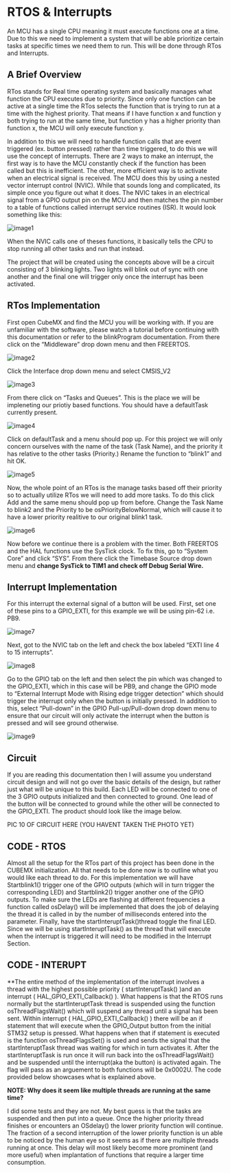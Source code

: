 


# **RTOS & Interrupts**

An MCU has a single CPU meaning it must execute functions one at a time. Due to this we need to implement a system that will be able prioritize certain tasks at specific times we need them to run. This will be done through RTos and Interrupts.

## **A Brief Overview**

RTos stands for Real time operating system and basically manages what function the CPU executes due to priority. Since only one function can be active at a single time the RTos selects the function that is trying to run at a time with the highest priority. That means if I have function x and function y both trying to run at the same time, but function y has a higher priority than function x, the MCU will only execute function y.

In addition to this we will need to handle function calls that are event triggered (ex. button pressed) rather than time triggered, to do this we will use the concept of interrupts. There are 2 ways to make an interrupt, the first way is to have the MCU constantly check if the function has been called but this is inefficient. The other, more efficient way is to activate when an electrical signal is received. The MCU does this by using a nested vector interrupt control (NVIC). While that sounds long and complicated, its simple once you figure out what it does. The NVIC takes in an electrical signal from a GPIO output pin on the MCU and then matches the pin number to a table of functions called interrupt service routines (ISR). It would look something like this:  


![image1](https://user-images.githubusercontent.com/60119461/104344572-51a82380-54cb-11eb-982b-ff3fe18b6f30.PNG)

When the NVIC calls one of theses functions, it basically tells the CPU to stop running all other tasks and run that instead.

The project that will be created using the concepts above will be a circuit consisting of 3 blinking lights. Two lights will blink out of sync with one another and the final one will trigger only once the interrupt has been activated.

## **RTos Implementation**

First open CubeMX and find the MCU you will be working with. If you are unfamiliar with the software, please watch a tutorial before continuing with this documentation or refer to the blinkProgram documentation. From there click on the “Middleware” drop down menu and then FREERTOS. 

![image2](https://user-images.githubusercontent.com/60119461/104344877-af3c7000-54cb-11eb-9d8c-be0acb1f0950.png)

Click the Interface drop down menu and select CMSIS_V2

![image3](https://user-images.githubusercontent.com/60119461/104344912-ba8f9b80-54cb-11eb-9bf6-3fbc6d0fd418.png)

From there click on “Tasks and Queues”. This is the place we will be impleneting our priotiy based functions. You should have a defaultTask currently present.

![image4](https://user-images.githubusercontent.com/60119461/104344957-c713f400-54cb-11eb-8054-d3f2b7efbc5e.png)

Click on defaultTask and a menu should pop up. For this project we will only concern ourselves with the name of the task (Task Name), and the priority it has relative to the other tasks (Priority.) Rename the function to “blink1” and hit OK.

![image5](https://user-images.githubusercontent.com/60119461/104344973-cbd8a800-54cb-11eb-82b8-361b01bf5beb.png)

Now, the whole point of an RTos is the manage tasks based off their priority so to actually utilize RTos we will need to add more tasks. To do this click Add and the same menu should pop up from before. Change the Task Name to blink2 and the Priority to be osPriorityBelowNormal, which will cause it to have a lower priority realitive to our original blink1 task.

![image6](https://user-images.githubusercontent.com/60119461/104345005-d3984c80-54cb-11eb-8cb6-cef56f06ea0a.png)

Now before we continue there is a problem with the timer. Both FREERTOS and the HAL functions use the SysTick clock. To fix this, go to “System Core” and click “SYS”. From there click the Timebase Source drop down menu and **change SysTick to TIM1 and check off Debug Serial Wire.**

## **Interrupt Implementation**

For this interrupt the external signal of a button will be used. First, set one of these pins to a GPIO_EXTI, for this example we will be using pin-62 i.e. PB9.

![image7](https://user-images.githubusercontent.com/60119461/104345027-dd21b480-54cb-11eb-9938-f757d246e412.png)

Next, got to the NVIC tab on the left and check the box labeled “EXTI line 4 to 15 interrupts”.

![image8](https://user-images.githubusercontent.com/60119461/104345058-e6128600-54cb-11eb-8e04-fd70d3778a8b.png)

Go to the GPIO tab on the left and then select the pin which was changed to the GPIO_EXTI, which in this case will be PB9, and change the GPIO mode to “External Interrupt Mode with Rising edge trigger detection” which should trigger the interrupt only when the button is initially pressed. In addition to this, select “Pull-down” in the GPIO Pull-up/Pull-down drop down menu to ensure that our circuit will only activate the interrupt when the button is pressed and will see ground otherwise.

![image9](https://user-images.githubusercontent.com/60119461/104345091-ef035780-54cb-11eb-9b5c-df338fe7d419.png)

## **Circuit**

If you are reading this documentation then I will assume you understand circuit design and will not go over the basic details of the design, but rather just what will be unique to this build. Each LED will be connected to one of the 3 GPIO outputs initialized and then connected to ground. One lead of the button will be connected to ground while the other will be connected to the GPIO_EXTI. The product should look like the image below.

PIC 10 OF CIRCUIT HERE (YOU HAVENT TAKEN THE PHOTO YET)

## CODE - RTOS

Almost all the setup for the RTos part of this project has been done in the CUBEMX initialization. All that needs to be done now is to outline what you would like each thread to do. For this implementation we will have Startblink1() trigger one of the GPIO outputs (which will in turn trigger the corresponding LED) and Startblink2() trigger another one of the GPIO outputs. To make sure the LEDs are flashing at different frequencies a function called osDelay() will be implemented that does the job of delaying the thread it is called in by the number of milliseconds entered into the parameter. Finally, have the startInteruptTask()thread toggle the final LED. Since we will be using startInteruptTask() as the thread that will execute when the interrupt is triggered it will need to be modified in the Interrupt Section.

## CODE - INTERUPT

**The entire method of the implementation of the interrupt involves a thread with the highest possible priority  ( startInteruptTask() )and an interrupt ( HAL_GPIO_EXTI_Callback() ). What happens is that the RTOS runs normally but the startInteruptTask thread is suspended using the function osThreadFlagsWait() which will suspend any thread until a signal has been sent. Within interrupt ( HAL_GPIO_EXTI_Callback() ) there will be an if statement that will execute when the GPIO_Output button from the initial STM32 setup is pressed. What happens when that if statement is executed is the function osThreadFlagsSet() is used and sends the signal that the startInteruptTask thread was waiting for which in turn activates it. After the startInteruptTask is run once it will run back into the osThreadFlagsWait() and be suspended until the interrupt(aka the button) is activated again. The flag will pass as an arguement to both functions will be 0x0002U. The code provided below showcases what is explained above.

**NOTE: Why does it seem like multiple threads are running at the same time?**


I did some tests and they are not. My best guess is that the tasks are suspended and then put into a queue. Once the higher priority thread finishes or encounters an OSdelay() the lower priority function will continue. The fraction of a second interruption of the lower priority function is un able to be noticed by the human eye so it seems as if there are multiple threads running at once. This delay will most likely become more prominent (and more useful) when implantation of functions that require a larger time consumption.
